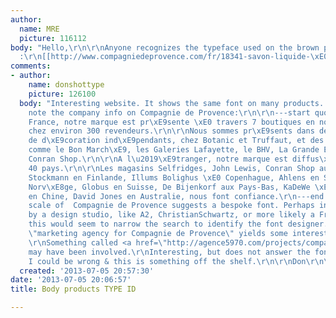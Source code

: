 ```yaml
---
author:
  name: MRE
  picture: 116112
body: "Hello,\r\n\r\nAnyone recognizes the typeface used on the brown packagings here
  :\r\n[[http://www.compagniedeprovence.com/fr/18341-savon-liquide-\xE0-l-huile-d-olive-300ml-encens-lavande--3551780183416.html]]\r\n\r\nThanks!"
comments:
- author:
    name: donshottype
    picture: 126100
  body: "Interesting website. It shows the same font on many products. Also did you
    note the company info on Compagnie de Provence:\r\n\r\n---start quote---\r\nEn
    France, notre marque est pr\xE9sente \xE0 travers 7 boutiques en nom propre et
    chez environ 300 revendeurs.\r\n\r\nNous sommes pr\xE9sents dans des magasins
    de d\xE9coration ind\xE9pendants, chez Botanic et Truffaut, et des grands magasins
    comme le Bon March\xE9, les Galeries Lafayette, le BHV, La Grande Epicerie ou
    Conran Shop.\r\n\r\nA l\u2019\xE9tranger, notre marque est diffus\xE9e dans environ
    40 pays.\r\n\r\nLes magasins Selfridges, John Lewis, Conran Shop au Royaume Uni,
    Stockmann en Finlande, Illums Bolighus \xE0 Copenhague, Ahlens en Su\xE8de et
    Norv\xE8ge, Globus en Suisse, De Bijenkorf aux Pays-Bas, KaDeWe \xE0 Berlin, Sephora
    en Chine, David Jones en Australie, nous font confiance.\r\n---end quote---\r\n\r\nThe
    scale of  Compagnie de Provence suggests a bespoke font. Perhaps in-house. Perhaps
    by a design studio, like A2, ChristianSchwartz, or more likely a French studio.\r\nSo
    this would seem to narrow the search to identify the font designer.\r\nGoogle
    \"marketing agency for Compagnie de Provence\" yields some interesting leads.
    \r\nSomething called <a href=\"http://agence5970.com/projects/compagnie-de-provence\">agence5970</a>
    may have been involved.\r\nInteresting, but does not answer the font ID question.\r\n\r\nIndeed
    I could be wrong & this is something off the shelf.\r\n\r\nDon\r\n\r\n"
  created: '2013-07-05 20:57:30'
date: '2013-07-05 20:06:57'
title: Body products TYPE ID

---
```

